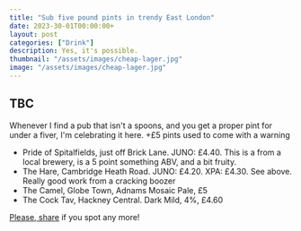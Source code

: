 ```yaml
---
title: "Sub five pound pints in trendy East London"
date: 2023-30-01T00:00:00+
layout: post
categories: ["Drink"]
description: Yes, it's possible.
thumbnail: "/assets/images/cheap-lager.jpg"
image: "/assets/images/cheap-lager.jpg"
---
```


## TBC

Whenever I find a pub that isn't a spoons, and you get a proper pint for under a fiver, I'm celebrating it here. +£5 pints used to come with a warning

 * Pride of Spitalfields, just off Brick Lane. JUNO: £4.40. This is a from a local brewery, is a 5 point something ABV, and a bit fruity. 
 * The Hare, Cambridge Heath Road. JUNO: £4.20. XPA: £4.30. See above. Really good work from a cracking boozer
 * The Camel, Globe Town, Adnams Mosaic Pale, £5
 * The Cock Tav, Hackney Central. Dark Mild, 4%, £4.60

[Please, share](mailto:pints@kev.cc) if you spot any more!

